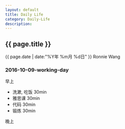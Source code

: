 ```yaml
---
layout: default
title: Daily Life
category: Daily-Life
description: 
---
```


<h2>{{ page.title }}</h2>
<p><span class="glyphicon glyphicon-calendar"></span> {{ page.date | date:"%Y年 %m月 %d日" }} Ronnie Wang</p>

### 2016-10-09-working-day

早上
* 洗漱, 吃饭 30min
* 雅思课 30min
* 代码 30min
* 锻炼 30min

晚上
